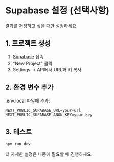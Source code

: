 # Supabase 설정 (선택사항)

결과를 저장하고 싶을 때만 설정하세요.

## 1. 프로젝트 생성
1. [Supabase](https://supabase.com) 접속
2. "New Project" 클릭
3. Settings → API에서 URL과 키 복사

## 2. 환경 변수 추가
.env.local 파일에 추가:
```env
NEXT_PUBLIC_SUPABASE_URL=your-url
NEXT_PUBLIC_SUPABASE_ANON_KEY=your-key
```

## 3. 테스트
```bash
npm run dev
```

더 자세한 설정은 나중에 필요할 때 진행하세요.
